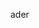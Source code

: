ader<!DOCTYPE html>
<html lang="en">
<head>
    <meta charset="UTF-8">
    <meta name="viewport" content="width=device-width, initial-scale=1.0">
    <title>Webpage with Dropdown Menu</title>
    <style>
        /* Optional styling for the dropdown menu */
        nav {
            display: flex;
            justify-content: space-between;
            align-items: left;
            background-color: #333;
            padding: 10px;
            color: grey;
        }

        ul {
            list-style-type: none;
            margin: 0;
            padding: 0;
            display: none; /* Hide the dropdown menu by default */
            position: absolute;
            background-color: #333;
        }

        ul li {
            padding: 10px;
            text-align: center;
        }

        /* Style for dropdown trigger */
        nav:hover ul {
            display: block; /* Show the dropdown menu on hover */
        }
    </style>
</head>
<body>
    <header>
        <div class="image-container">
            <img src="header.jpg" alt="Header Image">
            <p class="text-on-image">Це якійсь піпец!!!</p>
        </div>
        <h1>This is the Header</h1>

        <!-- Dropdown menu -->
        <nav>
            <ul>
                <li>у лісі</li>
                <li>на лузі</li>
                <li>у попі</li>
            </ul>
        </nav>
    </header>

    <main>
        <p>This is the main content of the webpage.</p>
    </main>

    <footer>
        <p>This is the Footer</p>
    </footer>
</body>
</html>
